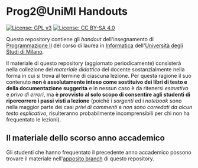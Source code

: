 # Prog2@UniMI Handouts

[![License: GPL v3](https://img.shields.io/badge/License-GPL%20v3-blue.svg)](http://www.gnu.org/licenses/gpl-3.0)
[![License: CC BY-SA 4.0](https://img.shields.io/badge/License-CC%20BY--SA%204.0-blue.svg)](http://creativecommons.org/licenses/by-sa/4.0/)

Questo repository contiene gli *handout* dell'insegnamento di [Programmazione II](https://prog2.di.unimi.it/) del corso di laurea in [Informatica](https://informatica.cdl.unimi.it/it) dell'[Università degli Studi di Milano](http://www.unimi.it/).

Il materiale di questo repository (aggiornato periodicamente) consisterà nella
collezione del *materiale didattico* del docente sostanzialmente nella forma in
cui si trova al termine di ciascuna lezione. Per questa ragione il suo contenuto
**non è assolutamente inteso come sostituivo dei libri di testo e della
documentazione suggerita** e in nessun caso è da ritenersi *esaustivo* e *privo
di errori*, ma **è provvisto al solo scopo di consentire agli studenti di
ripercorrere i passi visti a lezione** (poiché i *sorgenti* ed i *notebook* sono
nella maggior parte dei casi *privi di commenti* e *non sono corredati da alcun
testo esplicativo*, risulteranno probabilmente incomprensibili per chi non ha
frequentato le lezioni).

## Il materiale dello scorso anno accademico

Gli studenti che hanno frequentato il precedente anno accademico possono trovare il materiale nell'[apposito branch](../../tree/aa1920) di questo repository.